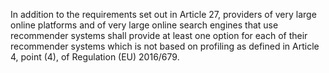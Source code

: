 In addition to the requirements set out in Article 27, providers of very large online platforms and of very large online search engines that use recommender systems shall provide at least one option for each of their recommender systems which is not based on profiling as defined in Article 4, point (4), of Regulation (EU) 2016/679.